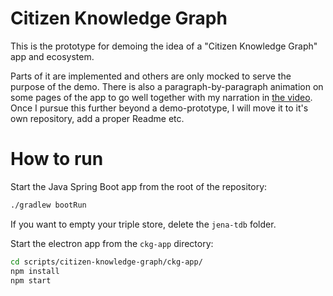 # Citizen Knowledge Graph

This is the prototype for demoing the idea of a "Citizen Knowledge Graph" app and ecosystem.

Parts of it are implemented and others are only mocked to serve the purpose of the demo. There is also a paragraph-by-paragraph animation on some pages of the app to go well together with my narration in [the video](https://youtube.com/playlist?list=PLyt46q60EbD9-xm2_0MjYisG2OcVBqhjI). Once I pursue this further beyond a demo-prototype, I will move it to it's own repository, add a proper Readme etc.

# How to run

Start the Java Spring Boot app from the root of the repository:

```sh
./gradlew bootRun
```

If you want to empty your triple store, delete the `jena-tdb` folder.

Start the electron app from the `ckg-app` directory:

```sh
cd scripts/citizen-knowledge-graph/ckg-app/
npm install
npm start
```
